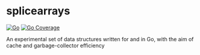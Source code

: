 # splicearrays
[![Go](https://github.com/Omnikron13/splicearrays/actions/workflows/go.yml/badge.svg)](https://github.com/Omnikron13/splicearrays/actions/workflows/go.yml)
[![Go Coverage](https://github.com/Omnikron13/splicearrays/wiki/coverage.svg)](https://raw.githack.com/wiki/Omnikron13/splicearrays/coverage.html)

An experimental set of data structures written for and in Go, with the aim of cache and garbage-collector efficiency
